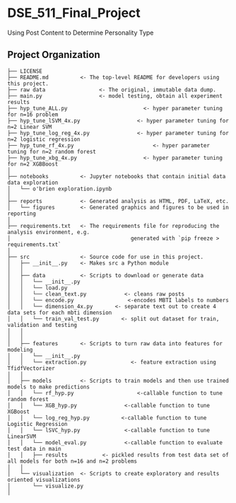 DSE_511_Final_Project
==============================

Using Post Content to Determine Personality Type

Project Organization
------------

    ├── LICENSE
    ├── README.md          <- The top-level README for developers using this project.
    ├── raw data 	             <- The original, immutable data dump.
    ├── main.py                  <- model testing, obtain all experiment results 
    ├── hyp_tune_ALL.py            	           <- hyper parameter tuning for n=16 problem   
    ├── hyp_tune_lSVM_4x.py                  <- hyper parameter tuning for n=2 Linear SVM 
    ├── hyp_tune_log_reg_4x.py               <- hyper parameter tuning for n=2 logistic regression
    ├── hyp_tune_rf_4x.py                         <- hyper parameter tuning for n=2 random forest
    ├── hyp_tune_xbg_4x.py                     <- hyper parameter tuning for n=2 XGBBoost
    │
    ├── notebooks          <- Jupyter notebooks that contain initial data data exploration
    │   └── o'brien exploration.ipynb    
    │
    ├── reports            <- Generated analysis as HTML, PDF, LaTeX, etc.
    │   └── figures        <- Generated graphics and figures to be used in reporting
    │
    ├── requirements.txt   <- The requirements file for reproducing the analysis environment, e.g.
    │                         		       generated with `pip freeze > requirements.txt`
    │
    ├── src                <- Source code for use in this project.
    │   ├── __init__.py    <- Makes src a Python module
    │   │
    │   ├── data           <- Scripts to download or generate data
    │   │   └── __init__.py
    │   │   └── load.py
    │   │   └── clean_text.py            <- cleans raw posts
    │   │   └── encode.py                 <-encodes MBTI labels to numbers
    │   │   └── dimension_4x.py       <- separate text out to create 4 data sets for each mbti dimension
    │   │   └── train_val_test.py       <- split out dataset for train, validation and testing 
    │   │   
    │   │
    │   ├── features       <- Scripts to turn raw data into features for modeling
    │   │   └── __init__.py    
    │   │   └── extraction.py              <- feature extraction using TfidfVectorizer
    │   │
    │   ├── models         <- Scripts to train models and then use trained models to make predictions                
    │   │   └── rf_hyp.py                    <-callable function to tune random forest
    │   │   └── XGB_hyp.py               <-callable function to tune XGBoost
    │   │   └── log_reg_hyp.py          <-callable function to tune Logistic Regression 
    │   │   └── lSVC_hyp.py              <-callable function to tune LinearSVM
    │   │   └── model_eval.py            <-callable function to evaluate test data in main 
    │   │   ├── results           <- pickled results from test data set of all models for both n=16 and n=2 problems      
    │   │
    │   └── visualization  <- Scripts to create exploratory and results oriented visualizations
    │       └── visualize.py
    │
